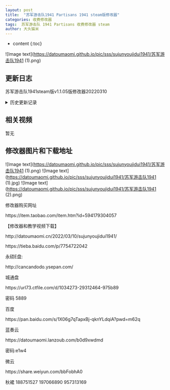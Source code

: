 ```yaml
---
layout: post
title:  "苏军游击队1941 Partisans 1941 steam版修改器"
categories: 收费修改器
tags:  苏军游击队 1941 Partisans 收费修改器 steam
author: 大头猫米
---
```


* content
{:toc}

![Image text](https://datoumaomi.github.io/pic/sss/sujunyoujidui1941/苏军游击队1941 (1).png)


##  更新日志

苏军游击队1941steam版v1.1.05版修改器20220310





<details>
<summary>历史更新记录</summary>
苏军游击队1941steam版v1.1.05版修改器20220310


</details>

## 相关视频
暂无

## 修改器图片和下载地址

![Image text](https://datoumaomi.github.io/pic/sss/sujunyoujidui1941/苏军游击队1941 (1).png)
![Image text](https://datoumaomi.github.io/pic/sss/sujunyoujidui1941/苏军游击队1941 (1).jpg)
![Image text](https://datoumaomi.github.io/pic/sss/sujunyoujidui1941/苏军游击队1941 (2).png)




修改器购买网址
<p></p>
https://item.taobao.com/item.htm?id=594179304057
<p></p>
【修改器和教学视频下载】
<p></p>
http://datoumaomi.cn/2022/03/10/sujunyoujidui1941/
<p></p>
https://tieba.baidu.com/p/7754722042
<p></p>

<p></p>
永硕E盘:<p></p>
http://cancandodo.ysepan.com/<p></p>
<p></p>
城通盘<p></p>
https://url73.ctfile.com/d/1034273-29312464-975b89<p></p>
密码 5889<p></p>
<p></p>
百度
<p></p>
https://pan.baidu.com/s/1X06g7qTapxBj-qknYLdqiA?pwd=m62q 
<p></p>
蓝奏云<p></p>
https://datoumaomi.lanzoub.com/b0d9xwdmd
<p></p>
密码:e1w4
<p></p>
微云<p></p>
https://share.weiyun.com/bbFobhA0
<p></p>
<p>秋裙 188751527 197066890 957313169</p>
